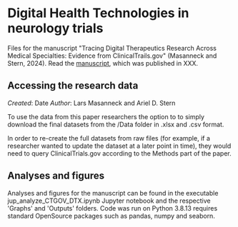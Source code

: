 # Digital Health Technologies in neurology trials
Files for the manuscript "Tracing Digital Therapeutics Research Across Medical Specialties: Evidence from ClinicalTrails.gov" (Masanneck and Stern, 2024). Read the [manuscript](TObeadded), which was published in XXX.

## Accessing the research data

*Created*: Date
*Author*: Lars Masanneck and Ariel D. Stern

To use the data from this paper researchers the option to to simply download the final datasets from the /Data folder in .xlsx and .csv format.

In order to re-create the full datasets from raw files (for example, if a researcher wanted to update the dataset at a later point in time), they would need to query ClinicalTrials.gov according to the Methods part of the paper.

## Analyses and figures
Analyses and figures for the manuscript can be found in the executable jup_analyze_CTGOV_DTX.ipynb Jupyter notebook and the respective 'Graphs' and 'Outputs' folders. Code was run on Python 3.8.13 requires standard OpenSource packages such as pandas, numpy and seaborn.

